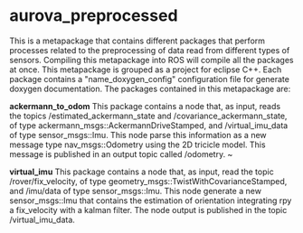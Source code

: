# aurova_preprocessed
This is a metapackage that contains different packages that perform processes related to the preprocessing of data read from different types of sensors. Compiling this metapackage into ROS will compile all the packages at once. This metapackage is grouped as a project for eclipse C++. Each package contains a "name_doxygen_config" configuration file for generate doxygen documentation. The packages contained in this metapackage are:

**ackermann_to_odom**
This package contains a node that, as input, reads the topics /estimated_ackermann_state and /covariance_ackermann_state, of type ackermann_msgs::AckermannDriveStamped, and /virtual_imu_data of type sensor_msgs::Imu. This node parse this information as a new message type nav_msgs::Odometry using the 2D tricicle model. This message is published in an output topic called /odometry.
~

**virtual_imu**
This package contains a node that, as input, read the topic /rover/fix_velocity, of type geometry_msgs::TwistWithCovarianceStamped, and /imu/data of type sensor_msgs::Imu. This node generate a new sensor_msgs::Imu that contains the estimation of orientation integrating rpy a fix_velocity with a kalman filter. The node output is published in the topic /virtual_imu_data. 
